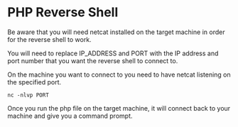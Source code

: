 # PHP Reverse Shell

Be aware that you will need netcat installed on the target machine in order for the reverse shell to work.

You will need to replace IP_ADDRESS and PORT with the IP address and port number that you want the reverse shell to connect to.

On the machine you want to connect to you need to have netcat listening on the specified port.

```
nc -nlvp PORT
```

Once you run the php file on the target machine, it will connect back to your machine and give you a command prompt.
